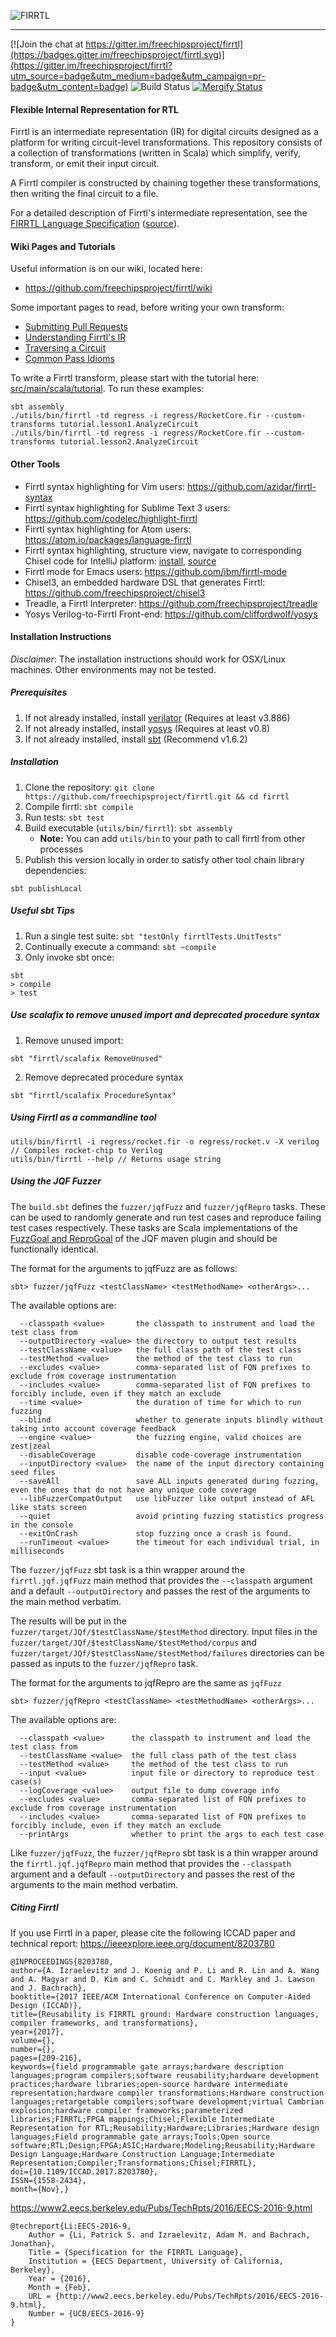 ![FIRRTL](https://raw.githubusercontent.com/freechipsproject/firrtl/master/doc/images/firrtl_logo.svg?sanitize=true)

---

[![Join the chat at https://gitter.im/freechipsproject/firrtl](https://badges.gitter.im/freechipsproject/firrtl.svg)](https://gitter.im/freechipsproject/firrtl?utm_source=badge&utm_medium=badge&utm_campaign=pr-badge&utm_content=badge)
![Build Status](https://github.com/chipsalliance/firrtl/workflows/Continuous%20Integration/badge.svg)
[![Mergify Status][mergify-status]][mergify]

[mergify]: https://mergify.io
[mergify-status]: https://img.shields.io/endpoint.svg?url=https://gh.mergify.io/badges/chipsalliance/firrtl&style=flat

#### Flexible Internal Representation for RTL

 Firrtl is an intermediate representation (IR) for digital circuits designed as a platform for writing circuit-level transformations.
 This repository consists of a collection of transformations (written in Scala) which simplify, verify, transform, or emit their input circuit.

 A Firrtl compiler is constructed by chaining together these transformations, then writing the final circuit to a file.

 For a detailed description of Firrtl's intermediate representation, see the [FIRRTL Language Specification](https://github.com/chipsalliance/firrtl-spec/releases/latest/download/spec.pdf) ([source](https://github.com/chipsalliance/firrtl-spec)).

#### Wiki Pages and Tutorials

Useful information is on our wiki, located here:
* https://github.com/freechipsproject/firrtl/wiki

Some important pages to read, before writing your own transform:
* [Submitting Pull Requests](https://github.com/freechipsproject/firrtl/wiki/Submitting-a-Pull-Request)
* [Understanding Firrtl's IR](https://github.com/freechipsproject/firrtl/wiki/Understanding-Firrtl-Intermediate-Representation)
* [Traversing a Circuit](https://github.com/freechipsproject/firrtl/wiki/traversing-a-circuit)
* [Common Pass Idioms](https://github.com/freechipsproject/firrtl/wiki/Common-Pass-Idioms)

To write a Firrtl transform, please start with the tutorial here: [src/main/scala/tutorial](https://github.com/freechipsproject/firrtl/blob/master/src/main/scala/tutorial).
To run these examples:
```
sbt assembly
./utils/bin/firrtl -td regress -i regress/RocketCore.fir --custom-transforms tutorial.lesson1.AnalyzeCircuit
./utils/bin/firrtl -td regress -i regress/RocketCore.fir --custom-transforms tutorial.lesson2.AnalyzeCircuit
```

#### Other Tools
* Firrtl syntax highlighting for Vim users: https://github.com/azidar/firrtl-syntax
* Firrtl syntax highlighting for Sublime Text 3 users: https://github.com/codelec/highlight-firrtl
* Firrtl syntax highlighting for Atom users: https://atom.io/packages/language-firrtl
* Firrtl syntax highlighting, structure view, navigate to corresponding Chisel code for IntelliJ platform: [install](https://plugins.jetbrains.com/plugin/14183-easysoc-firrtl), [source](https://github.com/easysoc/easysoc-firrtl)
* Firrtl mode for Emacs users: https://github.com/ibm/firrtl-mode
* Chisel3, an embedded hardware DSL that generates Firrtl: https://github.com/freechipsproject/chisel3
* Treadle, a Firrtl Interpreter: https://github.com/freechipsproject/treadle
* Yosys Verilog-to-Firrtl Front-end: https://github.com/cliffordwolf/yosys

#### Installation Instructions
*Disclaimer*: The installation instructions should work for OSX/Linux machines. Other environments may not be tested.

##### Prerequisites
 1. If not already installed, install [verilator](http://www.veripool.org/projects/verilator/wiki/Installing) (Requires at least v3.886)
 1. If not already installed, install [yosys](https://github.com/YosysHQ/yosys) (Requires at least v0.8)
 1. If not already installed, install [sbt](http://www.scala-sbt.org/) (Recommend v1.6.2)

##### Installation
 1. Clone the repository:
    ```git clone https://github.com/freechipsproject/firrtl.git && cd firrtl```
 1. Compile firrtl: ```sbt compile```
 1. Run tests: ```sbt test```
 1. Build executable (`utils/bin/firrtl`): ```sbt assembly```
    * **Note:** You can add `utils/bin` to your path to call firrtl from other processes
 1. Publish this version locally in order to satisfy other tool chain library dependencies:
```
sbt publishLocal
```

##### Useful sbt Tips
 1. Run a single test suite:
 `sbt "testOnly firrtlTests.UnitTests"`
 2. Continually execute a command:
 `sbt ~compile`
 3. Only invoke sbt once:
```
sbt
> compile
> test
```

##### Use scalafix to remove unused import and deprecated procedure syntax
 1. Remove unused import:
```
sbt "firrtl/scalafix RemoveUnused"
```
 2. Remove deprecated procedure syntax
```
sbt "firrtl/scalafix ProcedureSyntax"
```

##### Using Firrtl as a commandline tool
```
utils/bin/firrtl -i regress/rocket.fir -o regress/rocket.v -X verilog // Compiles rocket-chip to Verilog
utils/bin/firrtl --help // Returns usage string
```

##### Using the JQF Fuzzer
The `build.sbt` defines the `fuzzer/jqfFuzz` and `fuzzer/jqfRepro` tasks. These
can be used to randomly generate and run test cases and reproduce failing test
cases respectively. These tasks are Scala implementations of the [FuzzGoal and
ReproGoal](https://github.com/rohanpadhye/JQF/tree/master/maven-plugin/src/main/java/edu/berkeley/cs/jqf/plugin)
of the JQF maven plugin and should be functionally identical.

The format for the arguments to jqfFuzz are as follows:
```
sbt> fuzzer/jqfFuzz <testClassName> <testMethodName> <otherArgs>...
```

The available options are:
```
  --classpath <value>       the classpath to instrument and load the test class from
  --outputDirectory <value> the directory to output test results
  --testClassName <value>   the full class path of the test class
  --testMethod <value>      the method of the test class to run
  --excludes <value>        comma-separated list of FQN prefixes to exclude from coverage instrumentation
  --includes <value>        comma-separated list of FQN prefixes to forcibly include, even if they match an exclude
  --time <value>            the duration of time for which to run fuzzing
  --blind                   whether to generate inputs blindly without taking into account coverage feedback
  --engine <value>          the fuzzing engine, valid choices are zest|zeal
  --disableCoverage         disable code-coverage instrumentation
  --inputDirectory <value>  the name of the input directory containing seed files
  --saveAll                 save ALL inputs generated during fuzzing, even the ones that do not have any unique code coverage
  --libFuzzerCompatOutput   use libFuzzer like output instead of AFL like stats screen
  --quiet                   avoid printing fuzzing statistics progress in the console
  --exitOnCrash             stop fuzzing once a crash is found.
  --runTimeout <value>      the timeout for each individual trial, in milliseconds
```

The `fuzzer/jqfFuzz` sbt task is a thin wrapper around the `firrtl.jqf.jqfFuzz`
main method that provides the `--classpath` argument and a default
`--outputDirectory` and passes the rest of the arguments to the main method
verbatim.

The results will be put in the `fuzzer/target/JQf/$testClassName/$testMethod`
directory. Input files in the
`fuzzer/target/JQf/$testClassName/$testMethod/corpus` and
`fuzzer/target/JQf/$testClassName/$testMethod/failures` directories can be
passed as inputs to the `fuzzer/jqfRepro` task.


The format for the arguments to jqfRepro are the same as `jqfFuzz`
```
sbt> fuzzer/jqfRepro <testClassName> <testMethodName> <otherArgs>...
```

The available options are:

```
  --classpath <value>      the classpath to instrument and load the test class from
  --testClassName <value>  the full class path of the test class
  --testMethod <value>     the method of the test class to run
  --input <value>          input file or directory to reproduce test case(s)
  --logCoverage <value>    output file to dump coverage info
  --excludes <value>       comma-separated list of FQN prefixes to exclude from coverage instrumentation
  --includes <value>       comma-separated list of FQN prefixes to forcibly include, even if they match an exclude
  --printArgs              whether to print the args to each test case
```

Like `fuzzer/jqfFuzz`, the `fuzzer/jqfRepro` sbt task is a thin wrapper around
the `firrtl.jqf.jqfRepro` main method that provides the `--classpath` argument
and a default `--outputDirectory` and passes the rest of the arguments to the
main method verbatim.

##### Citing Firrtl

If you use Firrtl in a paper, please cite the following ICCAD paper and technical report:
https://ieeexplore.ieee.org/document/8203780
```
@INPROCEEDINGS{8203780, 
author={A. Izraelevitz and J. Koenig and P. Li and R. Lin and A. Wang and A. Magyar and D. Kim and C. Schmidt and C. Markley and J. Lawson and J. Bachrach}, 
booktitle={2017 IEEE/ACM International Conference on Computer-Aided Design (ICCAD)}, 
title={Reusability is FIRRTL ground: Hardware construction languages, compiler frameworks, and transformations}, 
year={2017}, 
volume={}, 
number={}, 
pages={209-216}, 
keywords={field programmable gate arrays;hardware description languages;program compilers;software reusability;hardware development practices;hardware libraries;open-source hardware intermediate representation;hardware compiler transformations;Hardware construction languages;retargetable compilers;software development;virtual Cambrian explosion;hardware compiler frameworks;parameterized libraries;FIRRTL;FPGA mappings;Chisel;Flexible Intermediate Representation for RTL;Reusability;Hardware;Libraries;Hardware design languages;Field programmable gate arrays;Tools;Open source software;RTL;Design;FPGA;ASIC;Hardware;Modeling;Reusability;Hardware Design Language;Hardware Construction Language;Intermediate Representation;Compiler;Transformations;Chisel;FIRRTL}, 
doi={10.1109/ICCAD.2017.8203780}, 
ISSN={1558-2434}, 
month={Nov},}
```

https://www2.eecs.berkeley.edu/Pubs/TechRpts/2016/EECS-2016-9.html
```
@techreport{Li:EECS-2016-9,
    Author = {Li, Patrick S. and Izraelevitz, Adam M. and Bachrach, Jonathan},
    Title = {Specification for the FIRRTL Language},
    Institution = {EECS Department, University of California, Berkeley},
    Year = {2016},
    Month = {Feb},
    URL = {http://www2.eecs.berkeley.edu/Pubs/TechRpts/2016/EECS-2016-9.html},
    Number = {UCB/EECS-2016-9}
}
```
